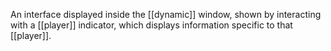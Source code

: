 An interface displayed inside the [[dynamic]] window, shown by interacting with a [[player]] indicator, which displays information specific to that [[player]].